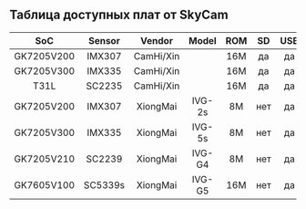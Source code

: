 
## Таблица доступных плат от SkyCam

| SoC        | Sensor | Vendor    | Model  | ROM | SD  | USB   | UART | Eth | GPIO | WiFi/4G | OpenIPC             | Price |
|:----------:|:------:|:---------:|:------:|:---:|:---:|:-----:|:----:|:---:|:----:|:-------:|:-------------------:|:-----:|
| GK7205V200 | IMX307 | CamHi/Xin |        | 16M | да  | да    | 2    | да  | 6    | mt7601  | [готов][gk7205v200] | 14.5$ |
| GK7205V300 | IMX335 | CamHi/Xin |        | 16M | да  | да    | 2    | да  | 6    | mt7601  | [готов][gk7205v300] | 17.5$ |
| T31L       | SC2235 | CamHi/Xin |        | 16M | да  | да    | 2    | да  | 6    | mt7601  | [готов][t31]        |    7$ |
| GK7205V200 | IMX307 | XiongMai  | IVG-2s | 8M  | нет | да    | 1 ?  | да  | 2    | нет     | [готов][gk7205v200] | 10.5$ |
| GK7205V300 | IMX335 | XiongMai  | IVG-5s | 8M  | нет | да    | 1 ?  | да  | 2    | нет     | [готов][gk7205v300] | 15.5$ |
| GK7205V210 | SC2239 | XiongMai  | IVG-G4 | 8M  | нет | да    | 1 ?  | да  | 2    | нет     | [готов][gk7205v210] |    7$ |
| GK7605V100 | SC5339s| XiongMai  | IVG-G5 | 16M | нет | да    | 1 ?  | да  | 2    | нет     | [готов][gk7605v100] |   12$ |


[gk7205v200]: https://openipc.org/cameras/vendors/goke/socs/gk7205v200
[gk7205v210]: https://openipc.org/cameras/vendors/goke/socs/gk7205v210
[gk7205v300]: https://openipc.org/cameras/vendors/goke/socs/gk7205v300
[gk7605v100]: https://openipc.org/cameras/vendors/goke/socs/gk7605v100
[t31]: https://openipc.org/cameras/vendors/goke/socs/t31

